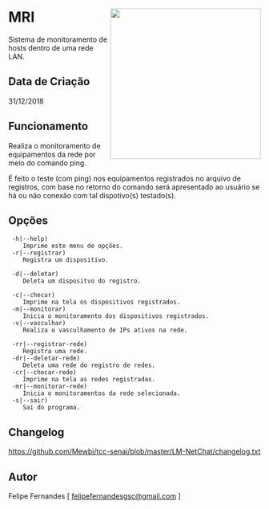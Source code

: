# MRI <img src='https://i.imgur.com/uwou5Ab.png' align='right' height='300'>
Sistema de monitoramento de hosts dentro de uma rede LAN.

## Data de Criação
31/12/2018

## Funcionamento
 Realiza o monitoramento de equipamentos da rede por meio do comando ping.
 
 É feito o teste (com ping) nos equipamentos registrados no arquivo de
 registros, com base no retorno do comando será apresentado ao usuário se
 há ou não conexão com tal dispotivo(s) testado(s).
   
## Opções
```
 -h|--help)
	Imprime este menu de opções.
 -r|--registrar)
 	Registra um dispositivo.
  
 -d|--deletar)
 	Deleta um dispositvo do registro.
	
 -c|--checar)
	Imprime na tela os dispositivos registrados.
 -m|--monitorar)
 	Inicia o monitoramento dos dispositivos registrados.
 -v|--vasculhar)
 	Realiza o vasculhamento de IPs ativos na rede.
	
 -rr|--registrar-rede)
 	Registra uma rede.
 -dr|--deletar-rede)
 	Deleta uma rede do registro de redes.
 -cr|--checar-rede)
 	Imprime na tela as redes registradas.
 -mr|--monitorar-rede)
 	Inicia o monitoramentos da rede selecionada.
 -s|--sair)
	Sai do programa.
```

## Changelog
https://github.com/Mewbi/tcc-senai/blob/master/LM-NetChat/changelog.txt

## Autor
Felipe Fernandes [ felipefernandesgsc@gmail.com ]

